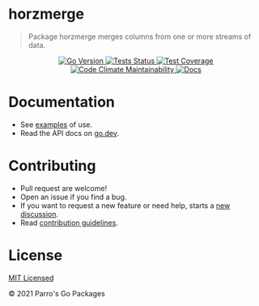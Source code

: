 # horzmerge

> Package horzmerge merges columns from one or more streams of data.

<div align="center">
<a 
    href="https://github.com/parrogo/horzmerge/blob/main/go.mod#L3" style="display: inline">
    <img 
        alt="Go Version" 
        src="https://img.shields.io/github/go-mod/go-version/parrogo/horzmerge?style=flat&logo=go">
</a>
<a 
    href="https://github.com/parrogo/horzmerge/actions/workflows/go.yml" 
    style="display: inline"> 
    <img 
        alt="Tests Status" 
        src="https://img.shields.io/github/workflow/status/parrogo/horzmerge/Test/main?style=flat&label=Tests&logo=github">
</a>
<a 
    href="https://codeclimate.com/repos/607d4cfb0d15b5444300820c/test_coverage"
    style="display: inline">
    <img alt="Test Coverage"  
        src="https://api.codeclimate.com/v1/badges/e9fe331e9a824ebb379d/test_coverage" />
</a>
<a 
    href="https://codeclimate.com/repos/607d4cfb0d15b5444300820c/maintainability"
    style="display: inline">
    <img alt="Code Climate Maintainability" 
        src="https://api.codeclimate.com/v1/badges/e9fe331e9a824ebb379d/maintainability" 
    />
</a>
<a 
    href="https://pkg.go.dev/github.com/parrogo/horzmerge" 
    style="display: inline"> 
    <img 
        alt="Docs" 
        src="https://img.shields.io/badge/Docs-go.dev-blue?logo=go&logoColor=white&style=flat">
</a>
</div>



# Documentation

* See [examples](examples_test.go) of use.
* Read the API docs on [go.dev](https://pkg.go.dev/github.com/parrogo/horzmerge).

# Contributing

* Pull request are welcome!
* Open an issue if you find a bug.
* If you want to request a new feature or need help, starts a [new discussion](https://github.com/parrogo/horzmerge/discussions/new).
* Read [contribution guidelines](contributing.md).

# License
[MIT Licensed](LICENSE)

© 2021 Parro's Go Packages